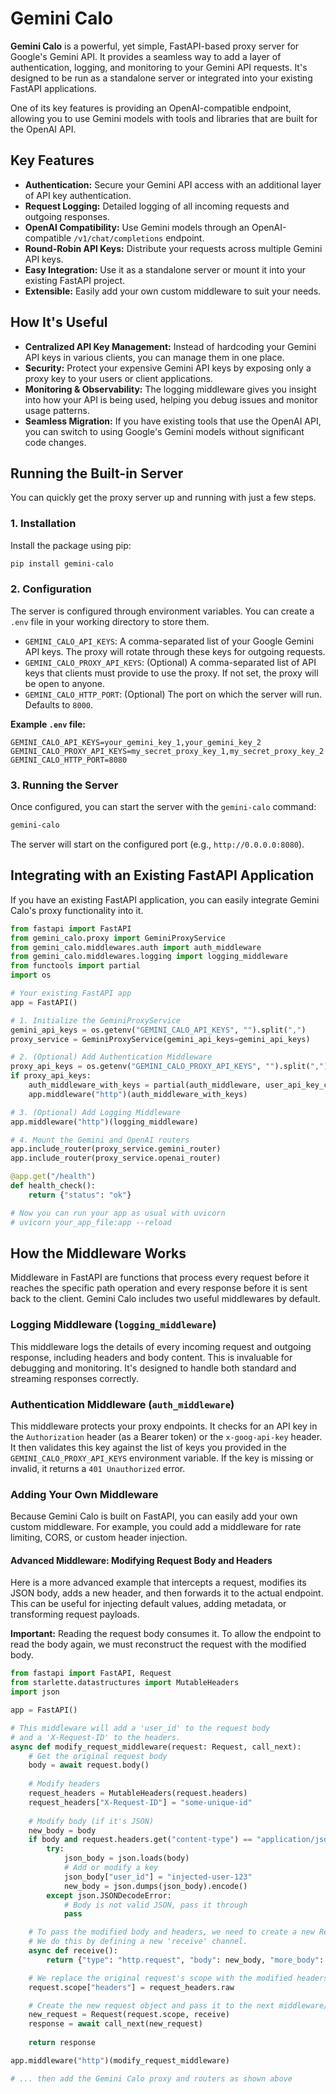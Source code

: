 # Gemini Calo

**Gemini Calo** is a powerful, yet simple, FastAPI-based proxy server for Google's Gemini API. It provides a seamless way to add a layer of authentication, logging, and monitoring to your Gemini API requests. It's designed to be run as a standalone server or integrated into your existing FastAPI applications.

One of its key features is providing an OpenAI-compatible endpoint, allowing you to use Gemini models with tools and libraries that are built for the OpenAI API.

## Key Features

*   **Authentication:** Secure your Gemini API access with an additional layer of API key authentication.
*   **Request Logging:** Detailed logging of all incoming requests and outgoing responses.
*   **OpenAI Compatibility:** Use Gemini models through an OpenAI-compatible `/v1/chat/completions` endpoint.
*   **Round-Robin API Keys:** Distribute your requests across multiple Gemini API keys.
*   **Easy Integration:** Use it as a standalone server or mount it into your existing FastAPI project.
*   **Extensible:** Easily add your own custom middleware to suit your needs.

## How It's Useful

-   **Centralized API Key Management:** Instead of hardcoding your Gemini API keys in various clients, you can manage them in one place.
-   **Security:** Protect your expensive Gemini API keys by exposing only a proxy key to your users or client applications.
-   **Monitoring & Observability:** The logging middleware gives you insight into how your API is being used, helping you debug issues and monitor usage patterns.
-   **Seamless Migration:** If you have existing tools that use the OpenAI API, you can switch to using Google's Gemini models without significant code changes.

## Running the Built-in Server

You can quickly get the proxy server up and running with just a few steps.

### 1. Installation

Install the package using pip:

```bash
pip install gemini-calo
```

### 2. Configuration

The server is configured through environment variables. You can create a `.env` file in your working directory to store them.

*   `GEMINI_CALO_API_KEYS`: A comma-separated list of your Google Gemini API keys. The proxy will rotate through these keys for outgoing requests.
*   `GEMINI_CALO_PROXY_API_KEYS`: (Optional) A comma-separated list of API keys that clients must provide to use the proxy. If not set, the proxy will be open to anyone.
*   `GEMINI_CALO_HTTP_PORT`: (Optional) The port on which the server will run. Defaults to `8000`.

**Example `.env` file:**

```
GEMINI_CALO_API_KEYS=your_gemini_key_1,your_gemini_key_2
GEMINI_CALO_PROXY_API_KEYS=my_secret_proxy_key_1,my_secret_proxy_key_2
GEMINI_CALO_HTTP_PORT=8080
```

### 3. Running the Server

Once configured, you can start the server with the `gemini-calo` command:

```bash
gemini-calo
```

The server will start on the configured port (e.g., `http://0.0.0.0:8080`).

## Integrating with an Existing FastAPI Application

If you have an existing FastAPI application, you can easily integrate Gemini Calo's proxy functionality into it.

```python
from fastapi import FastAPI
from gemini_calo.proxy import GeminiProxyService
from gemini_calo.middlewares.auth import auth_middleware
from gemini_calo.middlewares.logging import logging_middleware
from functools import partial
import os

# Your existing FastAPI app
app = FastAPI()

# 1. Initialize the GeminiProxyService
gemini_api_keys = os.getenv("GEMINI_CALO_API_KEYS", "").split(",")
proxy_service = GeminiProxyService(gemini_api_keys=gemini_api_keys)

# 2. (Optional) Add Authentication Middleware
proxy_api_keys = os.getenv("GEMINI_CALO_PROXY_API_KEYS", "").split(",")
if proxy_api_keys:
    auth_middleware_with_keys = partial(auth_middleware, user_api_key_checker=proxy_api_keys)
    app.middleware("http")(auth_middleware_with_keys)

# 3. (Optional) Add Logging Middleware
app.middleware("http")(logging_middleware)

# 4. Mount the Gemini and OpenAI routers
app.include_router(proxy_service.gemini_router)
app.include_router(proxy_service.openai_router)

@app.get("/health")
def health_check():
    return {"status": "ok"}

# Now you can run your app as usual with uvicorn
# uvicorn your_app_file:app --reload
```

## How the Middleware Works

Middleware in FastAPI are functions that process every request before it reaches the specific path operation and every response before it is sent back to the client. Gemini Calo includes two useful middlewares by default.

### Logging Middleware (`logging_middleware`)

This middleware logs the details of every incoming request and outgoing response, including headers and body content. This is invaluable for debugging and monitoring. It's designed to handle both standard and streaming responses correctly.

### Authentication Middleware (`auth_middleware`)

This middleware protects your proxy endpoints. It checks for an API key in the `Authorization` header (as a Bearer token) or the `x-goog-api-key` header. It then validates this key against the list of keys you provided in the `GEMINI_CALO_PROXY_API_KEYS` environment variable. If the key is missing or invalid, it returns a `401 Unauthorized` error.

### Adding Your Own Middleware

Because Gemini Calo is built on FastAPI, you can easily add your own custom middleware. For example, you could add a middleware for rate limiting, CORS, or custom header injection.

#### Advanced Middleware: Modifying Request Body and Headers

Here is a more advanced example that intercepts a request, modifies its JSON body, adds a new header, and then forwards it to the actual endpoint. This can be useful for injecting default values, adding metadata, or transforming request payloads.

**Important:** Reading the request body consumes it. To allow the endpoint to read the body again, we must reconstruct the request with the modified body.

```python
from fastapi import FastAPI, Request
from starlette.datastructures import MutableHeaders
import json

app = FastAPI()

# This middleware will add a 'user_id' to the request body
# and a 'X-Request-ID' to the headers.
async def modify_request_middleware(request: Request, call_next):
    # Get the original request body
    body = await request.body()
    
    # Modify headers
    request_headers = MutableHeaders(request.headers)
    request_headers["X-Request-ID"] = "some-unique-id"
    
    # Modify body (if it's JSON)
    new_body = body
    if body and request.headers.get("content-type") == "application/json":
        try:
            json_body = json.loads(body)
            # Add or modify a key
            json_body["user_id"] = "injected-user-123"
            new_body = json.dumps(json_body).encode()
        except json.JSONDecodeError:
            # Body is not valid JSON, pass it through
            pass

    # To pass the modified body and headers, we need to create a new Request object.
    # We do this by defining a new 'receive' channel.
    async def receive():
        return {"type": "http.request", "body": new_body, "more_body": False}

    # We replace the original request's scope with the modified headers
    request.scope["headers"] = request_headers.raw

    # Create the new request object and pass it to the next middleware/endpoint
    new_request = Request(request.scope, receive)
    response = await call_next(new_request)
    
    return response

app.middleware("http")(modify_request_middleware)

# ... then add the Gemini Calo proxy and routers as shown above
```

